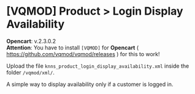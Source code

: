 # [VQMOD] Product > Login Display Availability
**Opencart**: v.2.3.0.2  
**Attention**: You have to install `[VQMOD]` for **Opencart** ( https://github.com/vqmod/vqmod/releases ) for this to work!

Upload the file `knns_product_login_display_availability.xml` inside the folder `/vqmod/xml/`.

A simple way to display availability only if a customer is logged in.
